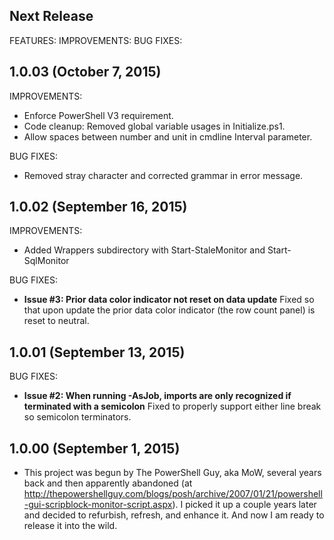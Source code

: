 ## Next Release

FEATURES:
IMPROVEMENTS:
BUG FIXES:

## 1.0.03 (October 7, 2015)

IMPROVEMENTS:
  - Enforce PowerShell V3 requirement.
  - Code cleanup: Removed global variable usages in Initialize.ps1.
  - Allow spaces between number and unit in cmdline Interval parameter.

BUG FIXES:
  - Removed stray character and corrected grammar in error message.


## 1.0.02 (September 16, 2015)

IMPROVEMENTS:
  - Added Wrappers subdirectory with Start-StaleMonitor and Start-SqlMonitor

BUG FIXES:
  - **Issue #3: Prior data color indicator not reset on data update**
    Fixed so that upon update the prior data color indicator (the row count panel) is reset to neutral.


## 1.0.01 (September 13, 2015)

BUG FIXES:
  - **Issue #2: When running -AsJob, imports are only recognized if terminated with a semicolon**
    Fixed to properly support either line break so semicolon terminators.


## 1.0.00 (September 1, 2015)

  - This project was begun by The PowerShell Guy, aka MoW, several years back and then apparently abandoned
    (at http://thepowershellguy.com/blogs/posh/archive/2007/01/21/powershell-gui-scripblock-monitor-script.aspx).
    I picked it up a couple years later and decided to refurbish, refresh, and enhance it.
	And now I am ready to release it into the wild.
